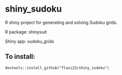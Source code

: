 # shiny_sudoku
<p>R shiny project for generating and solving Sudoku grids.</p>
<p>R package: shinysud</p>
<p>Shiny app: sudoku_grids</p>

## To install: 
```devtools::install_github("flavi23/shiny_sudoku")```
